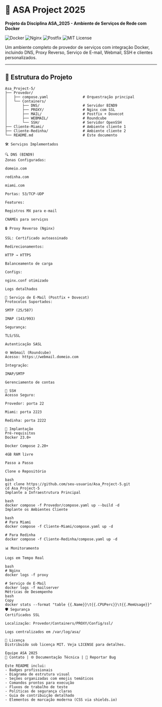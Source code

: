 # 🌊 ASA Project 2025

**Projeto da Disciplina ASA_2025 - Ambiente de Serviços de Rede com Docker**

![Docker](https://img.shields.io/badge/Docker-2CA5E0?style=for-the-badge&logo=docker&logoColor=white)
![Nginx](https://img.shields.io/badge/nginx-%23009639.svg?style=for-the-badge&logo=nginx&logoColor=white)
![Postfix](https://img.shields.io/badge/Postfix-DD3838?style=for-the-badge&logo=mail.ru&logoColor=white)
![MIT License](https://img.shields.io/badge/License-MIT-blue.svg)

Um ambiente completo de provedor de serviços com integração Docker, incluindo DNS, Proxy Reverso, Serviço de E-mail, Webmail, SSH e clientes personalizados.

---

## 📂 Estrutura do Projeto

```plaintext
Asa_Project-5/
├── Provedor/
│   ├── compose.yaml                # Orquestração principal
│   └── Containers/
│       ├── DNS/                    # Servidor BIND9
│       ├── PROXY/                  # Nginx com SSL
│       ├── MAIL/                   # Postfix + Dovecot
│       ├── WEBMAIL/                # Roundcube
│       └── SSH/                    # Servidor OpenSSH
├── Cliente-Miami/                  # Ambiente cliente 1
├── Cliente-Redinha/                # Ambiente cliente 2
└── README.md                       # Este documento

🛠️ Serviços Implementados

🔍 DNS (BIND9)
Zonas Configuradas:

domeio.com

redinha.com

miami.com

Portas: 53/TCP-UDP

Features:

Registros MX para e-mail

CNAMEs para serviços

🔒 Proxy Reverso (Nginx)

SSL: Certificado autoassinado

Redirecionamentos:

HTTP → HTTPS

Balanceamento de carga

Configs:

nginx.conf otimizado

Logs detalhados

📧 Serviço de E-Mail (Postfix + Dovecot)
Protocolos Suportados:

SMTP (25/587)

IMAP (143/993)

Segurança:

TLS/SSL

Autenticação SASL

🌐 Webmail (Roundcube)
Acesso: https://webmail.domeio.com

Integração:

IMAP/SMTP

Gerenciamento de contas

🔑 SSH
Acesso Seguro:

Provedor: porta 22

Miami: porta 2223

Redinha: porta 2222

🚀 Implantação
Pré-requisitos
Docker 23.0+

Docker Compose 2.20+

4GB RAM livre

Passo a Passo

Clone o Repositório

bash
git clone https://github.com/seu-usuario/Asa_Project-5.git
cd Asa_Project-5
Implante a Infraestrutura Principal

bash
docker compose -f Provedor/compose.yaml up --build -d
Implante os Ambientes Cliente

bash
# Para Miami
docker compose -f Cliente-Miami/compose.yaml up -d

# Para Redinha
docker compose -f Cliente-Redinha/compose.yaml up -d

📊 Monitoramento

Logs em Tempo Real

bash
# Nginx                    
docker logs -f proxy       

# Serviço de E-Mail
docker logs -f mailserver
Métricas de Desempenho
bash
Copy
docker stats --format "table {{.Name}}\t{{.CPUPerc}}\t{{.MemUsage}}"
🛡️ Segurança
Certificados SSL

Localização: Provedor/Containers/PROXY/Config/ssl/

Logs centralizados em /var/log/asa/

📄 Licença
Distribuído sob licença MIT. Veja LICENSE para detalhes.

Equipe ASA 2025
📧 Contato | 🌐 Documentação Técnica | 🐛 Reportar Bug

Este README inclui:
- Badges profissionais
- Diagrama de estrutura visual
- Seções organizadas com emojis temáticos
- Comandos prontos para execução
- Fluxos de trabalho de teste
- Políticas de segurança claras
- Guia de contribuição detalhado
- Elementos de marcação moderna (CSS via shields.io)
